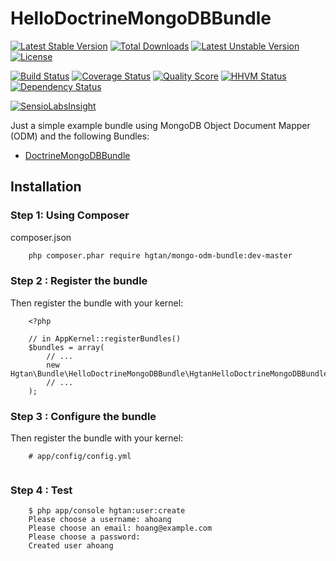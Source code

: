 # HelloDoctrineMongoDBBundle

[![Latest Stable Version](https://poser.pugx.org/hgtan/mongo-odm-bundle/v/stable)](https://packagist.org/packages/hgtan/mongo-odm-bundle) 
[![Total Downloads](https://poser.pugx.org/hgtan/mongo-odm-bundle/downloads)](https://packagist.org/packages/hgtan/mongo-odm-bundle) 
[![Latest Unstable Version](https://poser.pugx.org/hgtan/mongo-odm-bundle/v/unstable)](https://packagist.org/packages/hgtan/mongo-odm-bundle) 
[![License](https://poser.pugx.org/hgtan/mongo-odm-bundle/license)](https://packagist.org/packages/hgtan/mongo-odm-bundle)

[![Build Status](https://img.shields.io/travis/FriendsOfBundle/HelloDoctrineMongoDBBundle.svg?style=flat-square)](https://travis-ci.org/FriendsOfBundle/HelloDoctrineMongoDBBundle)
[![Coverage Status](https://img.shields.io/scrutinizer/coverage/g/FriendsOfBundle/HelloDoctrineMongoDBBundle.svg?style=flat-square)](https://scrutinizer-ci.com/g/FriendsOfBundle/HelloDoctrineMongoDBBundle/code-structure)
[![Quality Score](https://img.shields.io/scrutinizer/g/FriendsOfBundle/HelloDoctrineMongoDBBundle.svg?style=flat-square)](https://scrutinizer-ci.com/g/FriendsOfBundle/HelloDoctrineMongoDBBundle)
[![HHVM Status](https://img.shields.io/hhvm/hgtan/mongo-odm-bundle.svg?style=flat-square)](http://hhvm.h4cc.de/package/hgtan/mongo-odm-bundle)
[![Dependency Status](https://img.shields.io/versioneye/d/user/projects/55964fbb616634001b000001.svg?style=flat-square)](https://www.versioneye.com/user/projects/55964fbb616634001b000001)

[![SensioLabsInsight](https://insight.sensiolabs.com/projects/4e4c6ca7-f398-44d1-8472-4b24bd1c32de/big.png)](https://insight.sensiolabs.com/projects/4e4c6ca7-f398-44d1-8472-4b24bd1c32de)

Just a simple example bundle using MongoDB Object Document Mapper (ODM) and the following Bundles:
* [DoctrineMongoDBBundle](https://github.com/doctrine/DoctrineMongoDBBundle)

Installation
------------

### Step 1: Using Composer

composer.json
```bash
    php composer.phar require hgtan/mongo-odm-bundle:dev-master
```

### Step 2 : Register the bundle

Then register the bundle with your kernel:

```
    <?php

    // in AppKernel::registerBundles()
    $bundles = array(
        // ...
        new Hgtan\Bundle\HelloDoctrineMongoDBBundle\HgtanHelloDoctrineMongoDBBundle(),
        // ...
    );
```

### Step 3 : Configure the bundle

Then register the bundle with your kernel:

```
    # app/config/config.yml
    
```

### Step 4 : Test
```
    $ php app/console hgtan:user:create
    Please choose a username: ahoang
    Please choose an email: hoang@example.com
    Please choose a password: 
    Created user ahoang

```